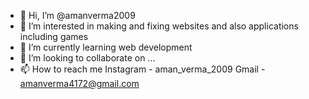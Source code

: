 - 👋 Hi, I’m @amanverma2009
- 👀 I’m interested in making and fixing websites and also applications including games
- 🌱 I’m currently learning web development 
- 💞️ I’m looking to collaborate on ...
- 📫 How to reach me 
Instagram - aman_verma_2009
Gmail - amanverma4172@gmail.com

<!---
amanverma2009/amanverma2009 is a ✨ special ✨ repository because its `README.md` (this file) appears on your GitHub profile.
You can click the Preview link to take a look at your changes.
--->
